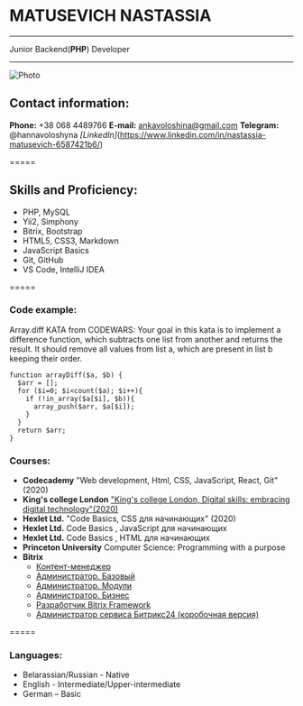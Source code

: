 # MATUSEVICH NASTASSIA 
******
Junior Backend(**PHP**) Developer
******
![Photo](https://media-exp1.licdn.com/dms/image/C4E03AQFGZDi1Pjk6Ww/profile-displayphoto-shrink_800_800/0/1648740354208?e=1654128000&v=beta&t=rb0jIX93N8DO-3B0KTMhIx_oWl2lvn91v3kF2I0K2mw)


## Contact information:
**Phone:** +38 068 4489766
**E-mail:** ankavoloshina@gmail.com
**Telegram:** @hannavoloshyna
*[LinkedIn]*(https://www.linkedin.com/in/nastassia-matusevich-6587421b6/)


=====


## Skills and Proficiency:

+ PHP, MySQL
+ Yii2, Simphony
+ Bitrix, Bootstrap
+ HTML5, CSS3, Markdown
+ JavaScript Basics
+ Git, GitHub
+ VS Code, IntelliJ IDEA


=====


### Code example:


Array.diff KATA from CODEWARS: Your goal in this kata is to implement a difference function, which subtracts one list from another and returns the result.
It should remove all values from list a, which are present in list b keeping their order.

```
function arrayDiff($a, $b) {
  $arr = [];
  for ($i=0; $i<count($a); $i++){
    if (!in_array($a[$i], $b)){
      array_push($arr, $a[$i]);
    } 
  }
  return $arr;
}
```

### Courses:
* **Codecademy** "Web development, Html, CSS, JavaScript, React, Git" (2020)
* **King's college London** ["King's college London, Digital skills: embracing digital technology"(2020)](https://www.futurelearn.com/certificates/isi2g1k) 
* **Hexlet Ltd.** "Code Basics, CSS для начинающих" (2020)
* **Hexlet Ltd.** Code Basics , JavaScript для начинающих
* **Hexlet Ltd.** Code Basics , HTML для начинающих
* **Princeton University** Computer Science: Programming with a purpose
* **Bitrix**
    + [Контент-менеджер](https://dev.1c-bitrix.ru/certificates/learning.php?course=34)
    + [Администратор. Базовый](https://dev.1c-bitrix.ru/certificates/learning.php?course=35)
    + [Администратор. Модули](https://dev.1c-bitrix.ru/certificates/learning.php?course=41)
    + [Администратор. Бизнес](https://dev.1c-bitrix.ru/certificates/learning.php?course=42)
    + [Разработчик Bitrix Framework](https://dev.1c-bitrix.ru/certificates/learning.php?course=43)
    + [Администратор сервиса Битрикс24 (коробочная версия)](https://dev.1c-bitrix.ru/certificates/learning.php?course=48)


=====

### Languages:
* Belarassian/Russian - Native
* English - Intermediate/Upper-intermediate
* German – Basic

